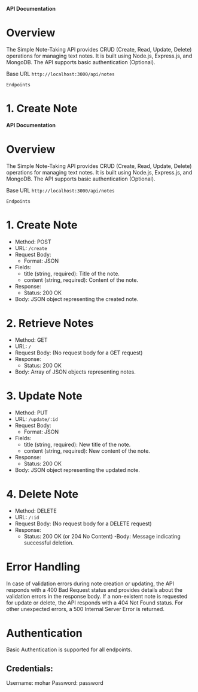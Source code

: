 


**API Documentation**

# **Overview**
The Simple Note-Taking API provides CRUD (Create, Read, Update, Delete) operations for managing text notes. It is built using Node.js, Express.js, and MongoDB. The API supports basic authentication (Optional).

Base URL
`http://localhost:3000/api/notes`

```
Endpoints
```
# 1. Create Note


**API Documentation**

# **Overview**
The Simple Note-Taking API provides CRUD (Create, Read, Update, Delete) operations for managing text notes. It is built using Node.js, Express.js, and MongoDB. The API supports basic authentication (Optional).

Base URL
`http://localhost:3000/api/notes`

```
Endpoints
```
# 1. Create Note
- Method: POST
- URL: `/create`
- Request Body:
  - Format: JSON
- Fields:
  - title (string, required): Title of the note.
  - content (string, required): Content of the note.
- Response:
  - Status: 200 OK
- Body: JSON object representing the created note.
# 2. Retrieve Notes
- Method: GET
- URL: `/`
- Request Body: (No request body for a GET request)
- Response:
  - Status: 200 OK
- Body: Array of JSON objects representing notes.
# 3. Update Note
- Method: PUT
- URL: `/update/:id`
- Request Body:
  - Format: JSON
- Fields:
  - title (string, required): New title of the note.
  - content (string, required): New content of the note.
- Response:
  - Status: 200 OK
- Body: JSON object representing the updated note.
# 4. Delete Note
- Method: DELETE
- URL: `/:id`
- Request Body: (No request body for a DELETE request)
- Response:
  - Status: 200 OK (or 204 No Content)
-Body: Message indicating successful deletion.
# Error Handling
In case of validation errors during note creation or updating, the API responds with a 400 Bad Request status and provides details about the validation errors in the response body.
If a non-existent note is requested for update or delete, the API responds with a 404 Not Found status.
For other unexpected errors, a 500 Internal Server Error is returned.
# Authentication 
Basic Authentication is supported for all endpoints.
## Credentials:
Username: mohar
Password: password


